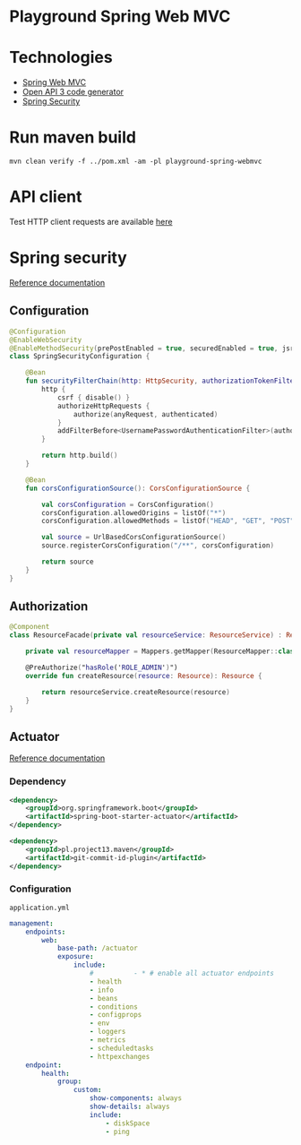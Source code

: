 # Playground Spring Web MVC

# Technologies

- [Spring Web MVC](README/spring-webmvc.md)
- [Open API 3 code generator](README/oas3-generation.md)
- [Spring Security](https://docs.spring.io/spring-security/reference/servlet/configuration/java.html)

# Run maven build

```shell
mvn clean verify -f ../pom.xml -am -pl playground-spring-webmvc
```

# API client

Test HTTP client requests are available [here](./playground-spring-webmvc.http)

# Spring security

[Reference documentation](https://docs.spring.io/spring-security/reference/servlet/configuration/kotlin.html)

## Configuration

```kotlin
@Configuration
@EnableWebSecurity
@EnableMethodSecurity(prePostEnabled = true, securedEnabled = true, jsr250Enabled = true)
class SpringSecurityConfiguration {

    @Bean
    fun securityFilterChain(http: HttpSecurity, authorizationTokenFilter: AuthorizationTokenFilter): SecurityFilterChain {
        http {
            csrf { disable() }
            authorizeHttpRequests {
                authorize(anyRequest, authenticated)
            }
            addFilterBefore<UsernamePasswordAuthenticationFilter>(authorizationTokenFilter)
        }

        return http.build()
    }

    @Bean
    fun corsConfigurationSource(): CorsConfigurationSource {

        val corsConfiguration = CorsConfiguration()
        corsConfiguration.allowedOrigins = listOf("*")
        corsConfiguration.allowedMethods = listOf("HEAD", "GET", "POST", "PUT", "DELETE", "PATCH")

        val source = UrlBasedCorsConfigurationSource()
        source.registerCorsConfiguration("/**", corsConfiguration)

        return source
    }
}
```

## Authorization

```kotlin
@Component
class ResourceFacade(private val resourceService: ResourceService) : ResourceApiDelegate {

    private val resourceMapper = Mappers.getMapper(ResourceMapper::class.java)

    @PreAuthorize("hasRole('ROLE_ADMIN')")
    override fun createResource(resource: Resource): Resource {

        return resourceService.createResource(resource)
    }
}
```

## Actuator

[Reference documentation](https://docs.spring.io/spring-boot/reference/actuator/endpoints.html#page-title)

### Dependency

```xml
<dependency>
    <groupId>org.springframework.boot</groupId>
    <artifactId>spring-boot-starter-actuator</artifactId>
</dependency>
```

```xml
<dependency>
    <groupId>pl.project13.maven</groupId>
    <artifactId>git-commit-id-plugin</artifactId>
</dependency>
```

### Configuration

`application.yml`

```yaml
management:
    endpoints:
        web:
            base-path: /actuator
            exposure:
                include:
                    #          - * # enable all actuator endpoints
                    - health
                    - info
                    - beans
                    - conditions
                    - configprops
                    - env
                    - loggers
                    - metrics
                    - scheduledtasks
                    - httpexchanges
    endpoint:
        health:
            group:
                custom:
                    show-components: always
                    show-details: always
                    include:
                        - diskSpace
                        - ping

```
